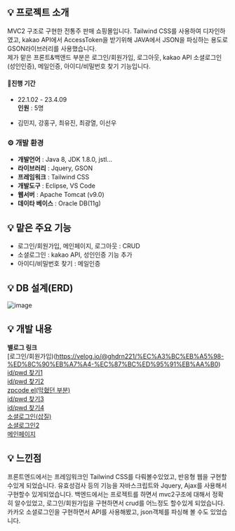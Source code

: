 ## 💡 프로젝트 소개
MVC2 구조로 구현한 전통주 판매 쇼핑몰입니다. Tailwind CSS를 사용하여 디자인하였고, kakao API에서 AccessToken을 받기위해 JAVA에서 JSON을 파싱하는 용도로 GSON라이브러리를 사용했습니다.<br>
제가 맡은 프론트&백앤드 부분은 로그인/회원가입, 로그아웃, kakao API 소셜로그인(성인인증), 메일인증, 아이디/비밀번호 찾기 기능입니다.

#### 🧙진행 기간
* 22.1.02 - 23.4.09<br>
**인원** : 5명
- 김민지, 강홍구, 최유진, 최광열, 이선우

### ⚙️ 개발 환경
- **개발언어** : Java 8, JDK 1.8.0, jstl...
- **라이브러리** : Jquery, GSON
- **프레임워크** : Tailwind CSS
- **개발도구** : Eclipse, VS Code
- **웹서버** : Apache Tomcat (v9.0)
- **데이타 베이스** : Oracle DB(11g)

## 💡 맡은 주요 기능
- 로그인/회원가입, 메인페이지, 로그아웃 : CRUD
- 소셜로그인 : kakao API, 성인인증 기능 추가
- 아이디/비밀번호 찾기 : 메일인증

## 💡 DB 설계(ERD)
![image](https://github.com/RedNine97/KIC4_Project3/assets/117744969/7c954ef8-6954-4e7a-aaf3-4787bfd2464d)

## 💡 개발 내용
**밸로그 링크** <br>
[로그인/회원가입)(https://velog.io/@ghdrn221/%EC%A3%BC%EB%A5%98-%ED%8C%90%EB%A7%A4-%EC%87%BC%ED%95%91%EB%AA%B0)<br>
[id/pwd 찾기1](https://velog.io/@ghdrn221/%ED%8C%80%ED%94%84%EB%A1%9C%EC%A0%9D%ED%8A%B8%EC%A3%BC%EB%A5%98-%ED%8C%90%EB%A7%A4-%EC%87%BC%ED%95%91%EB%AA%B02)<br>
[id/pwd 찾기2](https://velog.io/@ghdrn221/%ED%8C%80%ED%94%84%EB%A1%9C%EC%A0%9D%ED%8A%B8idpwd-%EC%B0%BE%EA%B8%B02)<br>
[zpcode el(막혔던 부분)](https://velog.io/@ghdrn221/%ED%8C%80%ED%94%84%EB%A1%9C%EC%A0%9D%ED%8A%B8zpcode-el-DB-%ED%85%8C%EC%9D%B4%EB%B8%94)<br>
[id/pwd 찾기3](https://velog.io/@ghdrn221/%ED%8C%80%ED%94%84%EB%A1%9C%EC%A0%9D%ED%8A%B8idpwd-%EC%B0%BE%EA%B8%B03)<br>
[id/pwd 찾기4](https://velog.io/@ghdrn221/%ED%8C%80%ED%94%84%EB%A1%9C%EC%A0%9D%ED%8A%B8idpwd-%EC%B0%BE%EA%B8%B04)<br>
[소셜로그인(삽질)](https://velog.io/@ghdrn221/%ED%8C%80%ED%94%84%EB%A1%9C%EC%A0%9D%ED%8A%B8%EC%86%8C%EC%85%9C%EB%A1%9C%EA%B7%B8%EC%9D%B8)<br>
[소셜로그인2](https://velog.io/@ghdrn221/%ED%8C%80%ED%94%84%EB%A1%9C%EC%A0%9D%ED%8A%B8%EC%86%8C%EC%85%9C%EB%A1%9C%EA%B7%B8%EC%9D%B82)<br>
[메인페이지](https://velog.io/@ghdrn221/%EB%A9%94%EC%9D%B8%ED%8E%98%EC%9D%B4%EC%A7%80)<br>

## 💡 느낀점
프론트엔드에서는 프레임워크인 Tailwind CSS를 다뤄볼수있었고, 반응형 웹을 구현할수있게 되었습니다. 유효성검사 등의 기능을 자바스크립트와 Jquery, Ajax를 사용해서 구현할수 있게되었습니다.
백엔드에서는 프로젝트를 하면서 mvc2구조에 대해서 정확히 알수있었고, 로그인/회원가입을 구현하면서 crud를 어느정도 할수있게 되었습니다. 카카오 소셜로그인을 구현하면서 API를 사용해봤고, json객체를 파싱해 볼 수도 있었습니다.
